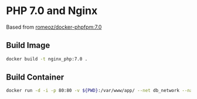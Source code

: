 # PHP 7.0 and Nginx
Based from [romeoz/docker-phpfpm:7.0](https://github.com/romeOz/docker-nginx-php/tree/master/7.0)

## Build Image

```bash
docker build -t nginx_php:7.0 .
```

## Build Container

```bash
docker run -d -i -p 80:80 -v ${PWD}:/var/www/app/ --net db_network --name http_php70 nginx_php:7.0
```